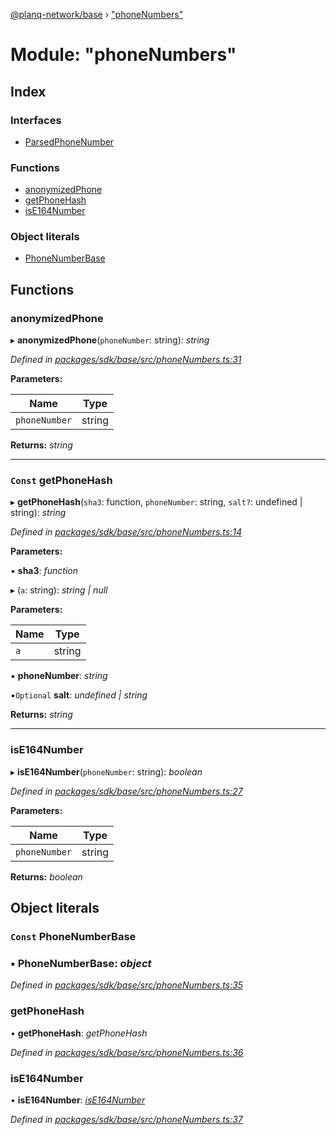 [@planq-network/base](../README.md) › ["phoneNumbers"](_phonenumbers_.md)

# Module: "phoneNumbers"

## Index

### Interfaces

* [ParsedPhoneNumber](../interfaces/_phonenumbers_.parsedphonenumber.md)

### Functions

* [anonymizedPhone](_phonenumbers_.md#anonymizedphone)
* [getPhoneHash](_phonenumbers_.md#const-getphonehash)
* [isE164Number](_phonenumbers_.md#ise164number)

### Object literals

* [PhoneNumberBase](_phonenumbers_.md#const-phonenumberbase)

## Functions

###  anonymizedPhone

▸ **anonymizedPhone**(`phoneNumber`: string): *string*

*Defined in [packages/sdk/base/src/phoneNumbers.ts:31](https://github.com/planq-network/planq-sdk/blob/master/packages/sdk/base/src/phoneNumbers.ts#L31)*

**Parameters:**

Name | Type |
------ | ------ |
`phoneNumber` | string |

**Returns:** *string*

___

### `Const` getPhoneHash

▸ **getPhoneHash**(`sha3`: function, `phoneNumber`: string, `salt?`: undefined | string): *string*

*Defined in [packages/sdk/base/src/phoneNumbers.ts:14](https://github.com/planq-network/planq-sdk/blob/master/packages/sdk/base/src/phoneNumbers.ts#L14)*

**Parameters:**

▪ **sha3**: *function*

▸ (`a`: string): *string | null*

**Parameters:**

Name | Type |
------ | ------ |
`a` | string |

▪ **phoneNumber**: *string*

▪`Optional`  **salt**: *undefined | string*

**Returns:** *string*

___

###  isE164Number

▸ **isE164Number**(`phoneNumber`: string): *boolean*

*Defined in [packages/sdk/base/src/phoneNumbers.ts:27](https://github.com/planq-network/planq-sdk/blob/master/packages/sdk/base/src/phoneNumbers.ts#L27)*

**Parameters:**

Name | Type |
------ | ------ |
`phoneNumber` | string |

**Returns:** *boolean*

## Object literals

### `Const` PhoneNumberBase

### ▪ **PhoneNumberBase**: *object*

*Defined in [packages/sdk/base/src/phoneNumbers.ts:35](https://github.com/planq-network/planq-sdk/blob/master/packages/sdk/base/src/phoneNumbers.ts#L35)*

###  getPhoneHash

• **getPhoneHash**: *getPhoneHash*

*Defined in [packages/sdk/base/src/phoneNumbers.ts:36](https://github.com/planq-network/planq-sdk/blob/master/packages/sdk/base/src/phoneNumbers.ts#L36)*

###  isE164Number

• **isE164Number**: *[isE164Number](_phonenumbers_.md#ise164number)*

*Defined in [packages/sdk/base/src/phoneNumbers.ts:37](https://github.com/planq-network/planq-sdk/blob/master/packages/sdk/base/src/phoneNumbers.ts#L37)*
